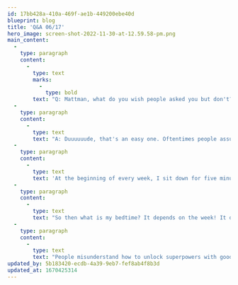 ```yaml
---
id: 17bb428a-410a-469f-ae1b-449200ebe40d
blueprint: blog
title: 'Q&A 06/17'
hero_image: screen-shot-2022-11-30-at-12.59.58-pm.png
main_content:
  -
    type: paragraph
    content:
      -
        type: text
        marks:
          -
            type: bold
        text: "Q: Mattman, what do you wish people asked you but don't?"
  -
    type: paragraph
    content:
      -
        type: text
        text: "A: Duuuuuude, that's an easy one. Oftentimes people assume I go to bed at 8pm and wake up at 4am. They assume I have to have a bedtime similar to a toddler and life is no fun. I wished they would ask me what my bedtime and wake up times are!"
  -
    type: paragraph
    content:
      -
        type: text
        text: 'At the beginning of every week, I sit down for five minutes and plan a sleep schedule. I also look at my bedtimes from last week and see how I did. What I am doing is taking inventory of my sleep cycles. If life has me feeling down in the dumps, I look at how much tie I am taking every day to allow my body to process stress and refuel itself. The human body is an amazing machine. Much like a car or anything with an engine, it needs to be kept up and taken care of. Getting a reasonable amount of sleep on a regular schedule is part of that maintenance plan.'
  -
    type: paragraph
    content:
      -
        type: text
        text: "So then what is my bedtime? It depends on the week! It depends on what I have planned. In 2022, I have seen a few curveballs like trips to other time zones and I have felt the impact of those changes. During those times of time fluctuations, I have seen and felt the impact on my productivity and mood. So I do my best to really hit the sleep schedule hard to get back on track. This summer, I'm scheduling my bedtime for 10:30-11pm and may wake up time from 6:00-6:30am. That is pretty late at night! In 2021, my bedtime was more like 9:30. But I have been really active these days! And I would rather have a later bedtime and respect my hard stop at 10:30 rather than plan an earlier time that I ignore. While I don't always stick to my sleep schedule 100% of the time, I find that making a plan prevents me from staying up needlessly late for a bed reason. But I also plan for later bedtimes leading up to really GOOD reasons to stay up like a concert or sporting event."
  -
    type: paragraph
    content:
      -
        type: text
        text: "People misunderstand how to unlock superpowers with good sleep habits. They thing you have to sacrifice fun and go to bed early. Not true! What is important is that you get 7.5 hours of sleep every night. It's easier to fall asleep faster and stay asleep longer when you are consistent with your bedtime. By following some basic fundamentals here, you can sleep like a superhero and begin to be awake like one! Want an easy sleep schedule planner? Text me at 704-498-4451. I'm your personal superhero sleep coach!"
updated_by: 5b183420-ecdb-4a39-9eb7-fef8ab4f8b3d
updated_at: 1670425314
---
```

